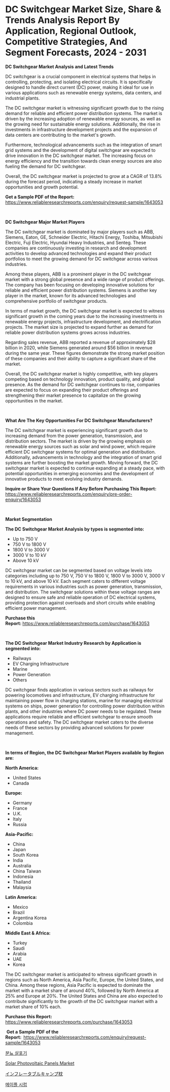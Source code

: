 <p><h1>DC Switchgear Market Size, Share & Trends Analysis Report By Application, Regional Outlook, Competitive Strategies, And Segment Forecasts, 2024 - 2031</h1></p><p><strong>DC Switchgear Market Analysis and Latest Trends</strong></p>
<p><p>DC switchgear is a crucial component in electrical systems that helps in controlling, protecting, and isolating electrical circuits. It is specifically designed to handle direct current (DC) power, making it ideal for use in various applications such as renewable energy systems, data centers, and industrial plants.</p><p>The DC switchgear market is witnessing significant growth due to the rising demand for reliable and efficient power distribution systems. The market is driven by the increasing adoption of renewable energy sources, as well as the growing need for sustainable energy solutions. Additionally, the rise in investments in infrastructure development projects and the expansion of data centers are contributing to the market's growth.</p><p>Furthermore, technological advancements such as the integration of smart grid systems and the development of digital switchgear are expected to drive innovation in the DC switchgear market. The increasing focus on energy efficiency and the transition towards clean energy sources are also fueling the demand for DC switchgear.</p><p>Overall, the DC switchgear market is projected to grow at a CAGR of 13.8% during the forecast period, indicating a steady increase in market opportunities and growth potential.</p></p>
<p><strong>Get a Sample PDF of the Report:&nbsp;</strong> <a href="https://www.reliableresearchreports.com/enquiry/request-sample/1643053">https://www.reliableresearchreports.com/enquiry/request-sample/1643053</a></p>
<p>&nbsp;</p>
<p><strong>DC Switchgear Major Market Players</strong></p>
<p><p>The DC switchgear market is dominated by major players such as ABB, Siemens, Eaton, GE, Schneider Electric, Hitachi Energy, Toshiba, Mitsubishi Electric, Fuji Electric, Hyundai Heavy Industries, and Senteg. These companies are continuously investing in research and development activities to develop advanced technologies and expand their product portfolios to meet the growing demand for DC switchgear across various industries.</p><p>Among these players, ABB is a prominent player in the DC switchgear market with a strong global presence and a wide range of product offerings. The company has been focusing on developing innovative solutions for reliable and efficient power distribution systems. Siemens is another key player in the market, known for its advanced technologies and comprehensive portfolio of switchgear products.</p><p>In terms of market growth, the DC switchgear market is expected to witness significant growth in the coming years due to the increasing investments in renewable energy projects, infrastructure development, and electrification projects. The market size is projected to expand further as demand for reliable power distribution systems grows across industries.</p><p>Regarding sales revenue, ABB reported a revenue of approximately $28 billion in 2020, while Siemens generated around $56 billion in revenue during the same year. These figures demonstrate the strong market position of these companies and their ability to capture a significant share of the market.</p><p>Overall, the DC switchgear market is highly competitive, with key players competing based on technology innovation, product quality, and global presence. As the demand for DC switchgear continues to rise, companies are expected to focus on expanding their product offerings and strengthening their market presence to capitalize on the growing opportunities in the market.</p></p>
<p>&nbsp;</p>
<p><strong>What Are The Key Opportunities For DC Switchgear Manufacturers?</strong></p>
<p><p>The DC switchgear market is experiencing significant growth due to increasing demand from the power generation, transmission, and distribution sectors. The market is driven by the growing emphasis on renewable energy sources such as solar and wind power, which require efficient DC switchgear systems for optimal generation and distribution. Additionally, advancements in technology and the integration of smart grid systems are further boosting the market growth. Moving forward, the DC switchgear market is expected to continue expanding at a steady pace, with potential opportunities in emerging economies and the development of innovative products to meet evolving industry demands.</p></p>
<p><strong>Inquire or Share Your Questions If Any Before Purchasing This Report:</strong> <a href="https://www.reliableresearchreports.com/enquiry/pre-order-enquiry/1643053">https://www.reliableresearchreports.com/enquiry/pre-order-enquiry/1643053</a></p>
<p>&nbsp;</p>
<p><strong>Market Segmentation</strong></p>
<p><strong>The DC Switchgear Market Analysis by types is segmented into:</strong></p>
<p><ul><li>Up to 750 V</li><li>750 V to 1800 V</li><li>1800 V to 3000 V</li><li>3000 V to 10 kV</li><li>Above 10 kV</li></ul></p>
<p><p>DC switchgear market can be segmented based on voltage levels into categories including up to 750 V, 750 V to 1800 V, 1800 V to 3000 V, 3000 V to 10 kV, and above 10 kV. Each segment caters to different voltage requirements in various industries such as power generation, transmission, and distribution. The switchgear solutions within these voltage ranges are designed to ensure safe and reliable operation of DC electrical systems, providing protection against overloads and short circuits while enabling efficient power management.</p></p>
<p><strong>Purchase this Report:&nbsp;</strong><a href="https://www.reliableresearchreports.com/purchase/1643053">https://www.reliableresearchreports.com/purchase/1643053</a></p>
<p>&nbsp;</p>
<p><strong>The DC Switchgear Market Industry Research by Application is segmented into:</strong></p>
<p><ul><li>Railways</li><li>EV Charging Infrastructure</li><li>Marine</li><li>Power Generation</li><li>Others</li></ul></p>
<p><p>DC switchgear finds application in various sectors such as railways for powering locomotives and infrastructure, EV charging infrastructure for maintaining power flow in charging stations, marine for managing electrical systems on ships, power generation for controlling power distribution within plants, and other industries where DC power needs to be regulated. These applications require reliable and efficient switchgear to ensure smooth operations and safety. The DC switchgear market caters to the diverse needs of these sectors by providing advanced solutions for power management.</p></p>
<p>&nbsp;</p>
<p><strong>In terms of Region, the DC Switchgear Market Players available by Region are:</strong></p>
<p>
    <p> <strong> North America: </strong>
        <ul>
            <li>United States</li>
            <li>Canada</li>
        </ul>
        </p> 
    <p> <strong> Europe: </strong>
        <ul>
            <li>Germany</li>
            <li>France</li>
            <li>U.K.</li>
            <li>Italy</li>
            <li>Russia</li>
        </ul>
        </p> 
    <p> <strong> Asia-Pacific: </strong>
        <ul>
            <li>China</li>
            <li>Japan</li>
            <li>South Korea</li>
            <li>India</li>
            <li>Australia</li>
            <li>China Taiwan</li>
            <li>Indonesia</li>
            <li>Thailand</li>
            <li>Malaysia</li>
        </ul>
        </p> 
    <p> <strong> Latin America: </strong>
        <ul>
            <li>Mexico</li>
            <li>Brazil</li>
            <li>Argentina Korea</li>
            <li>Colombia</li>
        </ul>
        </p> 
    <p> <strong> Middle East & Africa: </strong>
        <ul>
            <li>Turkey</li>
            <li>Saudi</li>
            <li>Arabia</li>
            <li>UAE</li>
            <li>Korea</li>
        </ul>
    </p>
    </p>
<p><p>The DC switchgear market is anticipated to witness significant growth in regions such as North America, Asia Pacific, Europe, the United States, and China. Among these regions, Asia Pacific is expected to dominate the market with a market share of around 40%, followed by North America at 25% and Europe at 20%. The United States and China are also expected to contribute significantly to the growth of the DC switchgear market with a market share of 10% each.</p></p>
<p><strong>Purchase this Report: </strong><a href="https://www.reliableresearchreports.com/purchase/1643053">https://www.reliableresearchreports.com/purchase/1643053</a></p>
<p>&nbsp;<strong>Get a Sample PDF of the Report:&nbsp;&nbsp;</strong><a href="https://www.reliableresearchreports.com/enquiry/request-sample/1643053">https://www.reliableresearchreports.com/enquiry/request-sample/1643053</a></p>
<p><strong></strong></p>
<p><p><a href="https://github.com/Elenrrera7685/Market-Research-Report-List-1/blob/main/360243215099.md">분뇨 살포기</a></p><p><a href="https://github.com/Whitneyboyettebo9kiw7yr13/Market-Research-Report-List-1/blob/main/solar-photovoltaic-panels-market.md">Solar Photovoltaic Panels Market</a></p><p><a href="https://github.com/ReyesKohler20231/Market-Research-Report-List-1/blob/main/675346216246.md">インフレータブルキャンプ枕</a></p><p><a href="https://github.com/sammyUltyylrich9067856/Market-Research-Report-List-1/blob/main/206522015100.md">메이플 시럽</a></p></p>